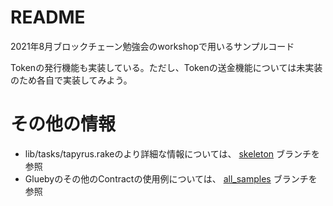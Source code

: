 # README
2021年8月ブロックチェーン勉強会のworkshopで用いるサンプルコード

Tokenの発行機能も実装している。ただし、Tokenの送金機能については未実装のため各自で実装してみよう。

# その他の情報
* lib/tasks/tapyrus.rakeのより詳細な情報については、 [skeleton](https://github.com/chaintope/workshop202107/tree/skeleton) ブランチを参照
* Gluebyのその他のContractの使用例については、 [all_samples](https://github.com/chaintope/workshop202107/tree/all_samples) ブランチを参照
